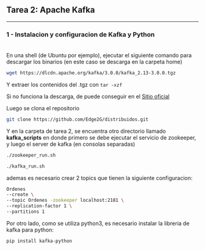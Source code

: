 ## Tarea 2: Apache Kafka
---

### 1 - Instalacion y configuracion de Kafka y Python<br><br>

En una shell (de Ubuntu por ejemplo), ejecutar el siguiente comando para descargar los binarios (en este caso se descarga en la carpeta home)

```sh
wget https://dlcdn.apache.org/kafka/3.0.0/kafka_2.13-3.0.0.tgz
```

Y extraer los contenidos del .tgz con ```tar -xzf```

Si no funciona la descarga, de puede conseguir en el [Sitio oficial](https://kafka.apache.org/downloads)


Luego se clona el repositorio
```sh
git clone https://github.com/Edge2G/distribuidos.git
```

Y en la carpeta de tarea 2, se encuentra otro directorio llamado  **kafka_scripts** en donde primero se debe ejecutar el servicio de zookeeper, y luego el server de kafka (en consolas separadas)

```sh
./zookeeper_run.sh
```

```sh
./kafka_run.sh
```

ademas es necesario crear 2 topics que tienen la siguiente configuracion:

```sh
Ordenes
--create \
--topic Ordenes -zookeeper localhost:2181 \
--replication-factor 1 \
--partitions 1
```
Por otro lado, como se utiliza python3, es necesario instalar la libreria de kafka para python:

```sh
pip install kafka-python
```

